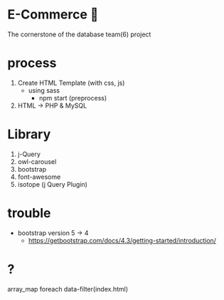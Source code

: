 # E-Commerce 🛒
The cornerstone of the database team(6) project

# process
1. Create HTML Template (with css, js)
    - using sass
        - npm start (preprocess)
2. HTML -> PHP & MySQL

# Library
1. j-Query
2. owl-carousel
3. bootstrap
4. font-awesome
5. isotope (j Query Plugin)

# trouble
- bootstrap version 5 -> 4
    - https://getbootstrap.com/docs/4.3/getting-started/introduction/

# ?
array_map
foreach
data-filter(index.html)